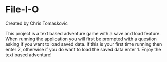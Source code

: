 # File-I-O

Created by Chris Tomaskovic

This project is a text based adventure game with a save and load feature. When running the application you will first be prompted with a question asking if you want to load saved data. If this is your first time running then enter 2, otherwise if you do want to load the saved data enter 1. Enjoy the text based adventure!
